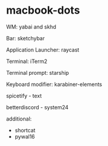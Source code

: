 # macbook-dots

WM: yabai and skhd 

Bar: sketchybar

Application Launcher: raycast

Terminal: iTerm2

Terminal prompt: starship

Keyboard modifier: karabiner-elements

spicetify -  text

betterdiscord - system24

additional:
- shortcat
- pywal16


